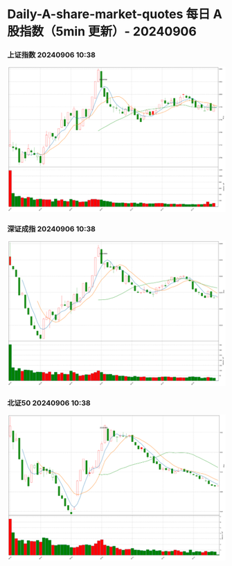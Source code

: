 
# Daily-A-share-market-quotes 每日 A 股指数（5min 更新）- 20240906

### 上证指数 20240906 10:38
![](./fig/2024/9/20240906-sh000001.png)

### 深证成指 20240906 10:38
![](./fig/2024/9/20240906-sz399001.png)

### 北证50 20240906 10:38
![](./fig/2024/9/20240906-bj899050.png)
